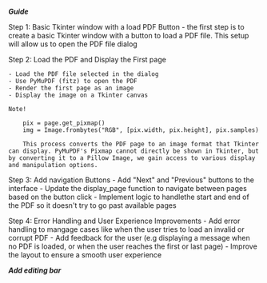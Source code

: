***Guide***

Step 1: Basic Tkinter window with a load PDF Button
    - the first step is to create a basic Tkinter window with a button to load a PDF file. This setup will allow us to open the PDF file dialog

Step 2: Load the PDF and Display the First page

    - Load the PDF file selected in the dialog
    - Use PyMuPDF (fitz) to open the PDF
    - Render the first page as an image
    - Display the image on a Tkinter canvas

    Note! 
      
        pix = page.get_pixmap()  
        img = Image.frombytes("RGB", [pix.width, pix.height], pix.samples)
        
        This process converts the PDF page to an image format that Tkinter can display. PyMuPDF's Pixmap cannot directly be shown in Tkinter, but by converting it to a Pillow Image, we gain access to various display and manipulation options.

Step 3: Add navigation Buttons
    - Add "Next" and "Previous" buttons to the interface
    - Update the display_page function to navigate between pages based on the button   click
    - Implement logic to handlethe start and end of the PDF so it doesn't try to go past available pages


Step 4: Error Handling and User Experience Improvements
    - Add error handling to mangage cases like when the user tries to load an invalid or corrupt PDF
    - Add feedback for the user (e.g displaying a message when no PDF is loaded, or when the user reaches the first or last page)
    - Improve the layout to ensure a smooth user experience 
 

 ***Add editing bar***